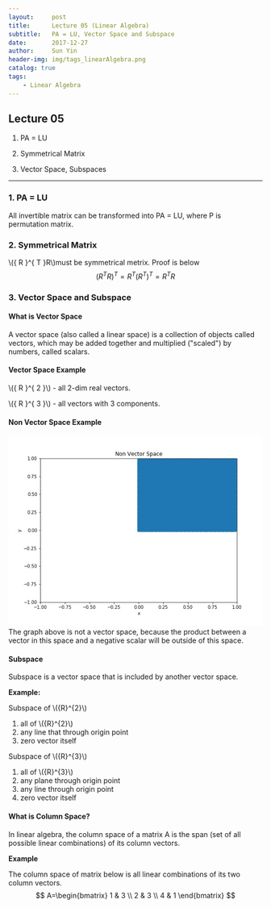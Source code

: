 ```yaml
---
layout:     post
title:      Lecture 05 (Linear Algebra)
subtitle:   PA = LU, Vector Space and Subspace
date:       2017-12-27
author:     Sun Yin
header-img: img/tags_linearAlgebra.png
catalog: true
tags:
    - Linear Algebra
---
```


## Lecture 05
1. PA = LU

2. Symmetrical Matrix

3. Vector Space, Subspaces

---
### 1. PA = LU

All invertible matrix can be transformed into PA = LU, where P is permutation matrix.

###  2. Symmetrical Matrix
\\({ R }^{ T }R\\)must be symmetrical metrix. Proof is below
$$
{ ({ R }^{ T }R) }^{ T }={ R }^{ T }{ ({ R }^{ T }) }^{ T }={ R }^{ T }R
$$
### 3. Vector Space and Subspace
#### What is Vector Space
A vector space (also called a linear space) is a collection of objects called vectors, which may be added together and multiplied ("scaled") by numbers, called scalars. 
#### Vector Space Example
\\({ R }^{ 2 }\\) - all 2-dim real vectors.

\\({ R }^{ 3 }\\) - all vectors with 3 components.
  
#### Non Vector Space Example
![](/img/01.jpg)
The graph above is not a vector space, because the product between a vector in this space and a negative scalar will be outside of this space.

#### Subspace
Subspace is a vector space that is included by another vector space.

**Example:** 

Subspace of \\({R}^{2}\\)

1. all of \\({R}^{2}\\)
2. any line that through origin point
3. zero vector itself

Subspace of \\({R}^{3}\\)

1. all of \\({R}^{3}\\)
2. any plane through origin point
3. any line through origin point
4. zero vector itself

#### What is Column Space?
In linear algebra, the column space of a matrix A is the span (set of all possible linear combinations) of its column vectors. 

**Example**

The column space of matrix below is all linear combinations of its two column vectors.
$$
A=\begin{bmatrix} 1 & 3 \\ 2 & 3 \\ 4 & 1 \end{bmatrix}
$$








